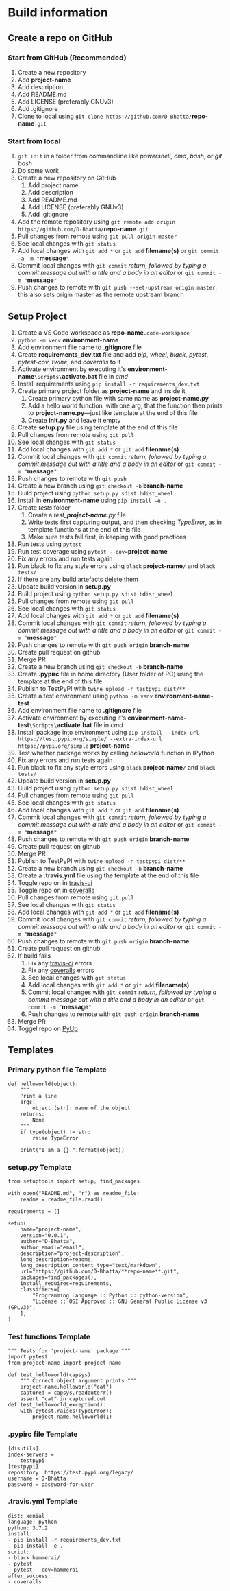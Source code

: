 # Build information
<!-- TODO make filenames bold -->
<!-- TODO style code and variables -->

## Create a repo on GitHub

### Start from GitHub (Recommended)

1. Create a new repository
2. Add **project-name**
3. Add description
4. Add README.md
5. Add LICENSE (preferably GNUv3)
6. Add .gitignore
7. Clone to local using `git clone https://github.com/D-Bhatta/`**repo-name**`.git`

### Start from local

1. `git init` in a folder from commandline like *powershell*, *cmd*, *bash*, or *git bash*
2. Do some work
3. Create a new repository on GitHub
    1. Add project name
    2. Add description
    3. Add README.md
    4. Add LICENSE (preferably GNUv3)
    5. Add .gitignore
4. Add the remote repository using `git remote add origin https://github.com/D-Bhatta/`**repo-name**`.git`
5. Pull changes from remote using `git pull origin master`
6. See local changes with `git status`
7. Add local changes with `git add *` or `git add` **filename(s)** or `git commit -a -m "`**message**`"`
8. Commit local changes with `git commit` *return, followed by typing a commit message out with a title and a body in an editor* or `git commit -m "`**message**`"`
9. Push changes to remote with `git push --set-upstream origin master`, this also sets origin master as the remote upstream branch

## Setup Project

1. Create a VS Code workspace as **repo-name**`.code-workspace`
2. `python -m venv` **environment-name**
3. Add environment file name to **.gitignore** file
4. Create **requirements_dev.txt** file and add *pip*, *wheel*, *black*, *pytest*, *pytest-cov*, *twine*, and *coveralls* to it
5. Activate environment by executing it's **environment-name**`\Scripts\`**activate.bat** file in *cmd*
6. Install requirements using `pip install -r requirements_dev.txt`
7. Create primary project folder  as **project-name** and inside it
   1. Create primary python file with same name as **project-name.py**
   2. Add a hello world function, with one arg, that the function then prints to **project-name.py**—just like template at the end of this file
   3. Create **__init__.py** and leave it empty
8. Create **setup.py** file using template at the end of this file
9. Pull changes from remote using `git pull`
10. See local changes with `git status`
11. Add local changes with `git add *` or `git add` **filename(s)**
12. Commit local changes with `git commit` *return, followed by typing a commit message out with a title and a body in an editor* or `git commit -m "`**message**`"`
13. Push changes to remote with `git push`
14. Create a new branch using `git checkout -b` **branch-name**
15. Build project using `python setup.py sdist bdist_wheel`
16. Install in **environment-name** using `pip install -e .`
17. Create *tests* folder
    1. Create a *test_**project-name**.py* file
    2. Write tests first capturing output, and then checking *TypeError*, as in template functions at the end of this file
    3. Make sure tests fail first, in keeping with good practices
18. Run tests using `pytest`
19. Run test coverage using `pytest --cov=`**project-name**
20. Fix any errors and run tests again
21. Run black to fix any style errors using `black` **project-name**`/` and `black tests/`
22. If there are any build artefacts delete them
23. Update build version in **setup.py**
24. Build project using `python setup.py sdist bdist_wheel`
25. Pull changes from remote using `git pull`
26. See local changes with `git status`
27. Add local changes with `git add *` or `git add` **filename(s)**
28. Commit local changes with `git commit` *return, followed by typing a commit message out with a title and a body in an editor* or `git commit -m "`**message**`"`
29. Push changes to remote with `git push origin` **branch-name**
30. Create pull request on github
31. Merge PR
32. Create a new branch using `git checkout -b` **branch-name**
33. Create **.pypirc** file in home directory (User folder of PC) using the template at the end of this file
34. Publish to TestPyPl with `twine upload -r testpypi dist/**`
35. Create a test environment using `python -m venv` **environment-name-test**
36. Add environment file name to **.gitignore** file
37. Activate environment by executing it's **environment-name-test**`\Scripts\`**activate.bat** file in *cmd*
38. Install package into environment using `pip install --index-url https://test.pypi.org/simple/ --extra-index-url https://pypi.org/simple` **project-name**
39. Test whether package works by calling *helloworld* function in IPython
40. Fix any errors and run tests again
41. Run black to fix any style errors using `black` **project-name**`/` and `black tests/`
42. Update build version in **setup.py**
43. Build project using `python setup.py sdist bdist_wheel`
44. Pull changes from remote using `git pull`
45. See local changes with `git status`
46. Add local changes with `git add *` or `git add` **filename(s)**
47. Commit local changes with `git commit` *return, followed by typing a commit message out with a title and a body in an editor* or `git commit -m "`**message**`"`
48. Push changes to remote with `git push origin` **branch-name**
49. Create pull request on github
50. Merge PR
51. Publish to TestPyPl with `twine upload -r testpypi dist/**`
52. Create a new branch using `git checkout -b` **branch-name**
53. Create a **.travis.yml** file using the template at the end of this file
54. Toggle repo on in [travis-ci](https://travis-ci.org/)
55. Toggle repo on in [coveralls](https://coveralls.io/)
56. Pull changes from remote using `git pull`
57. See local changes with `git status`
58. Add local changes with `git add *` or `git add` **filename(s)**
59. Commit local changes with `git commit` *return, followed by typing a commit message out with a title and a body in an editor* or `git commit -m "`**message**`"`
60. Push changes to remote with `git push origin` **branch-name**
61. Create pull request on github
62. If build fails
    1. Fix any [travis-ci](https://travis-ci.org/) errors
    2. Fix any [coveralls](https://coveralls.io/) errors
    3. See local changes with `git status`
    4. Add local changes with `git add *` or `git add` **filename(s)**
    5. Commit local changes with `git commit` *return, followed by typing a commit message out with a title and a body in an editor* or `git commit -m "`**message**`"`
    6. Push changes to remote with `git push origin` **branch-name**
63. Merge PR
64. Toggel repo on [PyUp](https://pyup.io/)

## Templates

### Primary python file Template

    def helloworld(object):
        """ 
        Print a line 
        args:
            object (str): name of the object
        returns:
            None
        """
        if type(object) != str:
            raise TypeError

        print("I am a {}.".format(object))

### setup.py Template

    from setuptools import setup, find_packages

    with open("README.md", "r") as readme_file:
        readme = readme_file.read()

    requirements = []

    setup(
        name="project-name",
        version="0.0.1",
        author="D-Bhatta",
        author_email="email",
        description="project-description",
        long_description=readme,
        long_description_content_type="text/markdown",
        url="https://github.com/D-Bhatta/**repo-name**.git",
        packages=find_packages(),
        install_requires=requirements,
        classifiers=[
            "Programming Language :: Python :: python-version",
            "License :: OSI Approved :: GNU General Public License v3 (GPLv3)",
        ],
    )

### Test functions Template

    """ Tests for 'project-name' package """
    import pytest
    from project-name import project-name

    def test_helloworld(capsys):
        """ Correct object argument prints """
        project-name.helloworld("cat")
        captured = capsys.readouterr()
        assert "cat" in captured.out
    def test_helloworld_exception():
        with pytest.raises(TypeError):
            project-name.helloworld(1)

### .pypirc file Template

    [disutils]
    index-servers = 
        testpypi
    [testpypi]
    repository: https://test.pypi.org/legacy/
    username = D-Bhatta
    password = password-for-user

### .travis.yml Template

    dist: xenial
    language: python
    python: 3.7.2
    install:
    - pip install -r requirements_dev.txt
    - pip install -e .
    script:
    - black hammerai/
    - pytest
    - pytest --cov=hammerai
    after_success:
    - coveralls
